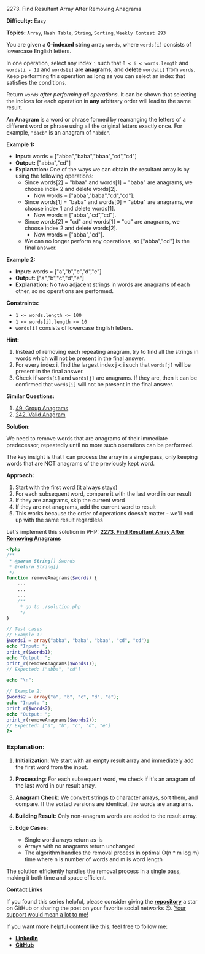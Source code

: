 2273\. Find Resultant Array After Removing Anagrams

**Difficulty:** Easy

**Topics:** `Array`, `Hash Table`, `String`, `Sorting`, `Weekly Contest 293`

You are given a **0-indexed** string array `words`, where `words[i]` consists of lowercase English letters.

In one operation, select any index `i` such that `0 < i < words.length` and `words[i - 1]` and `words[i]` are **anagrams**, and **delete** `words[i]` from `words`. Keep performing this operation as long as you can select an index that satisfies the conditions.

Return _`words` after performing all operations_. It can be shown that selecting the indices for each operation in **any** arbitrary order will lead to the same result.

An **Anagram** is a word or phrase formed by rearranging the letters of a different word or phrase using all the original letters exactly once. For example, `"dacb"` is an anagram of `"abdc"`.

**Example 1:**

- **Input:** words = ["abba","baba","bbaa","cd","cd"]
- **Output:** ["abba","cd"]
- **Explanation:** One of the ways we can obtain the resultant array is by using the following operations:
  - Since words[2] = "bbaa" and words[1] = "baba" are anagrams, we choose index 2 and delete words[2].
    - Now words = ["abba","baba","cd","cd"].
  - Since words[1] = "baba" and words[0] = "abba" are anagrams, we choose index 1 and delete words[1].
    - Now words = ["abba","cd","cd"].
  - Since words[2] = "cd" and words[1] = "cd" are anagrams, we choose index 2 and delete words[2].
    - Now words = ["abba","cd"].
  - We can no longer perform any operations, so ["abba","cd"] is the final answer.

**Example 2:**

- **Input:** words = ["a","b","c","d","e"]
- **Output:** ["a","b","c","d","e"]
- **Explanation:** No two adjacent strings in words are anagrams of each other, so no operations are performed.

**Constraints:**

- `1 <= words.length <= 100`
- `1 <= words[i].length <= 10`
- `words[i]` consists of lowercase English letters.



**Hint:**
1. Instead of removing each repeating anagram, try to find all the strings in words which will not be present in the final answer.
2. For every index i, find the largest index j < i such that `words[j]` will be present in the final answer.
3. Check if `words[i]` and `words[j]` are anagrams. If they are, then it can be confirmed that `words[i]` will not be present in the final answer.



**Similar Questions:**
1. [49. Group Anagrams](https://github.com/mah-shamim/leet-code-in-php/tree/main/algorithms/000049-group-anagrams)
2. [242. Valid Anagram](https://github.com/mah-shamim/leet-code-in-php/tree/main/algorithms/000242-valid-anagram)






**Solution:**

We need to remove words that are anagrams of their immediate predecessor, repeatedly until no more such operations can be performed.

The key insight is that I can process the array in a single pass, only keeping words that are NOT anagrams of the previously kept word.

**Approach:**
1. Start with the first word (it always stays)
2. For each subsequent word, compare it with the last word in our result
3. If they are anagrams, skip the current word
4. If they are not anagrams, add the current word to result
5. This works because the order of operations doesn't matter - we'll end up with the same result regardless

Let's implement this solution in PHP: **[2273. Find Resultant Array After Removing Anagrams](https://github.com/mah-shamim/leet-code-in-php/tree/main/algorithms/002273-find-resultant-array-after-removing-anagrams/solution.php)**

```php
<?php
/**
 * @param String[] $words
 * @return String[]
 */
function removeAnagrams($words) {
    ...
    ...
    ...
    /**
     * go to ./solution.php
     */
}

// Test cases
// Example 1:
$words1 = array("abba", "baba", "bbaa", "cd", "cd");
echo "Input: ";
print_r($words1);
echo "Output: ";
print_r(removeAnagrams($words1));
// Expected: ["abba", "cd"]

echo "\n";

// Example 2:
$words2 = array("a", "b", "c", "d", "e");
echo "Input: ";
print_r($words2);
echo "Output: ";
print_r(removeAnagrams($words2));
// Expected: ["a", "b", "c", "d", "e"]
?>
```

### Explanation:

1. **Initialization**: We start with an empty result array and immediately add the first word from the input.

2. **Processing**: For each subsequent word, we check if it's an anagram of the last word in our result array.

3. **Anagram Check**: We convert strings to character arrays, sort them, and compare. If the sorted versions are identical, the words are anagrams.

4. **Building Result**: Only non-anagram words are added to the result array.

5. **Edge Cases**:
   - Single word arrays return as-is
   - Arrays with no anagrams return unchanged
   - The algorithm handles the removal process in optimal O(n * m log m) time where n is number of words and m is word length

The solution efficiently handles the removal process in a single pass, making it both time and space efficient.

**Contact Links**

If you found this series helpful, please consider giving the **[repository](https://github.com/mah-shamim/leet-code-in-php)** a star on GitHub or sharing the post on your favorite social networks 😍. [Your support would mean a lot to me!](https://jackaltimer.com/hzk8jsphf8?key=5ba736283dafd7f94a84865e3cc3d775)

If you want more helpful content like this, feel free to follow me:

- **[LinkedIn](https://www.linkedin.com/in/arifulhaque/)**
- **[GitHub](https://github.com/mah-shamim)**
